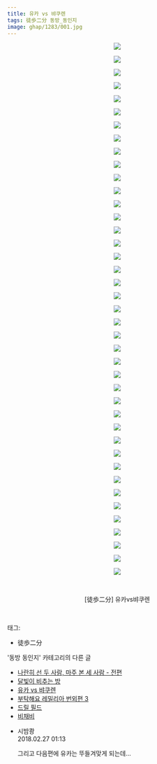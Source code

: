 ```yaml
---
title: 유카 vs 뱌쿠렌
tags: 徒歩二分 동방_동인지
image: ghap/1283/001.jpg
---
```

<div class="article">
<p style="text-align: center; clear: none; float: none;"><img src="{{ site.nasurl }}/ghap/1283/001.jpg"/></p>
<p style="text-align: center; clear: none; float: none;"><img src="{{ site.nasurl }}/ghap/1283/002.jpg"/></p>
<p style="text-align: center; clear: none; float: none;"><img src="{{ site.nasurl }}/ghap/1283/003.jpg"/></p>
<p style="text-align: center; clear: none; float: none;"><img src="{{ site.nasurl }}/ghap/1283/004.jpg"/></p>
<p style="text-align: center; clear: none; float: none;"><img src="{{ site.nasurl }}/ghap/1283/005.jpg"/></p>
<p style="text-align: center; clear: none; float: none;"><img src="{{ site.nasurl }}/ghap/1283/006.jpg"/></p>
<p style="text-align: center; clear: none; float: none;"><img src="{{ site.nasurl }}/ghap/1283/007.jpg"/></p>
<p style="text-align: center; clear: none; float: none;"><img src="{{ site.nasurl }}/ghap/1283/008.jpg"/></p>
<p style="text-align: center; clear: none; float: none;"><img src="{{ site.nasurl }}/ghap/1283/009.jpg"/></p>
<p style="text-align: center; clear: none; float: none;"><img src="{{ site.nasurl }}/ghap/1283/010.jpg"/></p>
<p style="text-align: center; clear: none; float: none;"><img src="{{ site.nasurl }}/ghap/1283/011.jpg"/></p>
<p style="text-align: center; clear: none; float: none;"><img src="{{ site.nasurl }}/ghap/1283/012.jpg"/></p>
<p style="text-align: center; clear: none; float: none;"><img src="{{ site.nasurl }}/ghap/1283/013.jpg"/></p>
<p style="text-align: center; clear: none; float: none;"><img src="{{ site.nasurl }}/ghap/1283/014.jpg"/></p>
<p style="text-align: center; clear: none; float: none;"><img src="{{ site.nasurl }}/ghap/1283/015.jpg"/></p>
<p style="text-align: center; clear: none; float: none;"><img src="{{ site.nasurl }}/ghap/1283/016.jpg"/></p>
<p style="text-align: center; clear: none; float: none;"><img src="{{ site.nasurl }}/ghap/1283/017.jpg"/></p>
<p style="text-align: center; clear: none; float: none;"><img src="{{ site.nasurl }}/ghap/1283/018.jpg"/></p>
<p style="text-align: center; clear: none; float: none;"><img src="{{ site.nasurl }}/ghap/1283/019.jpg"/></p>
<p style="text-align: center; clear: none; float: none;"><img src="{{ site.nasurl }}/ghap/1283/020.jpg"/></p>
<p style="text-align: center; clear: none; float: none;"><img src="{{ site.nasurl }}/ghap/1283/021.jpg"/></p>
<p style="text-align: center; clear: none; float: none;"><img src="{{ site.nasurl }}/ghap/1283/022.jpg"/></p>
<p style="text-align: center; clear: none; float: none;"><img src="{{ site.nasurl }}/ghap/1283/023.jpg"/></p>
<p style="text-align: center; clear: none; float: none;"><img src="{{ site.nasurl }}/ghap/1283/024.jpg"/></p>
<p style="text-align: center; clear: none; float: none;"><img src="{{ site.nasurl }}/ghap/1283/025.jpg"/></p>
<p style="text-align: center; clear: none; float: none;"><img src="{{ site.nasurl }}/ghap/1283/026.jpg"/></p>
<p style="text-align: center; clear: none; float: none;"><img src="{{ site.nasurl }}/ghap/1283/027.jpg"/></p>
<p style="text-align: center; clear: none; float: none;"><img src="{{ site.nasurl }}/ghap/1283/028.jpg"/></p>
<p style="text-align: center; clear: none; float: none;"><img src="{{ site.nasurl }}/ghap/1283/029.jpg"/></p>
<p style="text-align: center; clear: none; float: none;"><img src="{{ site.nasurl }}/ghap/1283/030.jpg"/></p>
<p style="text-align: center; clear: none; float: none;"><img src="{{ site.nasurl }}/ghap/1283/031.jpg"/></p>
<p style="text-align: center; clear: none; float: none;"><img src="{{ site.nasurl }}/ghap/1283/032.jpg"/></p>
<p style="text-align: center; clear: none; float: none;"><img src="{{ site.nasurl }}/ghap/1283/033.jpg"/></p>
<p style="text-align: center; clear: none; float: none;"><img src="{{ site.nasurl }}/ghap/1283/034.jpg"/></p>
<p style="text-align: center; clear: none; float: none;"><img src="{{ site.nasurl }}/ghap/1283/035.jpg"/></p>
<p style="text-align: center; clear: none; float: none;"><img src="{{ site.nasurl }}/ghap/1283/036.jpg"/></p>
<p style="text-align: center; clear: none; float: none;"><img src="{{ site.nasurl }}/ghap/1283/037.jpg"/></p>
<p style="text-align: center; clear: none; float: none;"><img src="{{ site.nasurl }}/ghap/1283/038.jpg"/></p>
<p style="text-align: center; clear: none; float: none;"><img src="{{ site.nasurl }}/ghap/1283/039.jpg"/></p>
<p style="text-align: center; clear: none; float: none;"><img src="{{ site.nasurl }}/ghap/1283/040.jpg"/></p>
<p style="text-align: center; clear: none; float: none;"><img src="{{ site.nasurl }}/ghap/1283/041.jpg"/></p>
<p style="text-align: center; clear: none; float: none;"><br/></p>
<p style="text-align: center; clear: none; float: none;">[徒歩二分] 유카vs뱌쿠렌</p>
<p><br/></p>
</div><div class="tagTrail">
<p>태그: </p>
<ul>
<li>徒歩二分</li>
</ul>
</div><div class="another">
<p>'동방 동인지' 카테고리의 다른 글</p>
<ul>
<li><a href="/2016-08-01-ghap_1285">나란히 선 두 사람, 마주 본 세 사람 - 전편</a></li>
<li><a href="/2016-08-01-ghap_1284">달빛이 비추는 방</a></li>
<li><a href="/2016-08-01-ghap_1283">유카 vs 뱌쿠렌</a></li>
<li><a href="/2016-08-01-ghap_1282">부탁해요 레밀리아 번외편 3</a></li>
<li><a href="/2016-08-01-ghap_1281">드릴 필드</a></li>
<li><a href="/2016-07-31-ghap_1280">비채비</a></li>
</ul>
</div><div class="cb_module cb_fluid">
<div class="cb_wrt cb_profile">
<div class="comment">
<ul>
<li class="cb_thumb_off" id="comment15207661">
<div class="cb_comment_area">
<div class="cb_info_area">
<div class="cb_section">
<span class="cb_nick_name">시밤쾅</span>
</div>
<div class="cb_section">
<span class="cb_date">2018.02.27 01:13 </span>
</div>
</div>
<div class="cb_dsc_comment">
<p class="cb_dsc">
											그리고 다음편에 유카는 뚜들겨맞게 되는데...
										</p>
</div>
</div></li>
</ul>
</div>
</div><!-- commentList close -->
</div>